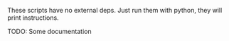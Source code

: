 These scripts have no external deps. Just run them with python, they will print instructions.

TODO: Some documentation